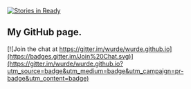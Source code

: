 [![Stories in Ready](https://badge.waffle.io/wurde/wurde.github.io.svg?label=ready&title=Ready)](http://waffle.io/wurde/wurde.github.io)

## My GitHub page.

[![Join the chat at https://gitter.im/wurde/wurde.github.io](https://badges.gitter.im/Join%20Chat.svg)](https://gitter.im/wurde/wurde.github.io?utm_source=badge&utm_medium=badge&utm_campaign=pr-badge&utm_content=badge)
